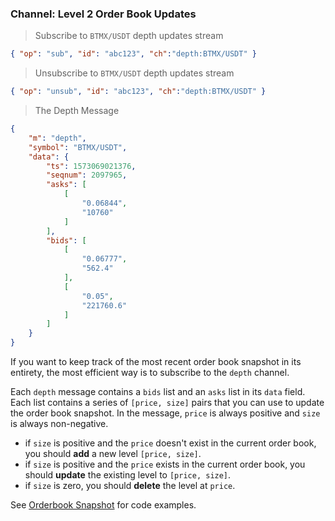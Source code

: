 ### Channel: Level 2 Order Book Updates

> Subscribe to `BTMX/USDT` depth updates stream

```json
{ "op": "sub", "id": "abc123", "ch":"depth:BTMX/USDT" }
```

> Unsubscribe to `BTMX/USDT` depth updates stream

```json
{ "op": "unsub", "id": "abc123", "ch":"depth:BTMX/USDT" }
```

> The Depth Message 

```json
{
    "m": "depth",
    "symbol": "BTMX/USDT",
    "data": {
        "ts": 1573069021376,
        "seqnum": 2097965,
        "asks": [
            [
                "0.06844",
                "10760"
            ]
        ],
        "bids": [
            [
                "0.06777",
                "562.4"
            ],
            [
                "0.05",
                "221760.6"
            ]
        ]
    }
}
```

If you want to keep track of the most recent order book snapshot in its entirety, the most efficient way is to subscribe to the `depth` channel. 

Each `depth` message contains a `bids` list and an `asks` list in its `data` field. Each list contains a series of `[price, size]` pairs that 
you can use to update the order book snapshot. In the message, `price` is always positive and `size` is always non-negative. 

* if `size` is positive and the `price` doesn't exist in the current order book, you should **add** a new level `[price, size]`. 
* if `size` is positive and the `price` exists in the current order book, you should **update** the existing level to `[price, size]`. 
* if `size` is zero, you should **delete** the level at `price`. 

See [Orderbook Snapshot](https://github.com/bitmax-exchange/bitmax-pro-api-demo/blob/master/python/websocket_orderbook_snapshot.py) for code examples.

